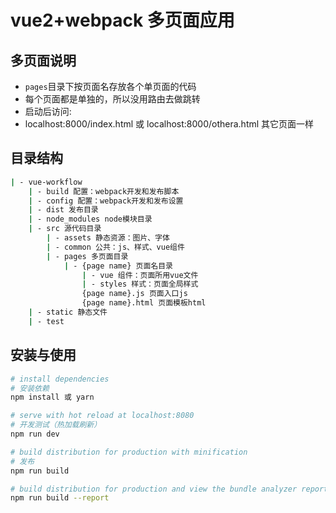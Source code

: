 # vue2+webpack 多页面应用


## 多页面说明

- `pages`目录下按页面名存放各个单页面的代码
- 每个页面都是单独的，所以没用路由去做跳转
- 启动后访问:
- localhost:8000/index.html 或  localhost:8000/othera.html 其它页面一样

## 目录结构

``` bash
| - vue-workflow
    | - build 配置：webpack开发和发布脚本
    | - config 配置：webpack开发和发布设置
    | - dist 发布目录
    | - node_modules node模块目录
    | - src 源代码目录
        | - assets 静态资源：图片、字体
        | - common 公共：js、样式、vue组件
        | - pages 多页面目录
            | - {page name} 页面名目录
                | - vue 组件：页面所用vue文件
                | - styles 样式：页面全局样式
                {page name}.js 页面入口js
                {page name}.html 页面模板html
    | - static 静态文件
    | - test
```

## 安装与使用

``` bash
# install dependencies
# 安装依赖
npm install 或 yarn

# serve with hot reload at localhost:8080
# 开发测试（热加载刷新）
npm run dev

# build distribution for production with minification
# 发布
npm run build

# build distribution for production and view the bundle analyzer report
npm run build --report
```
